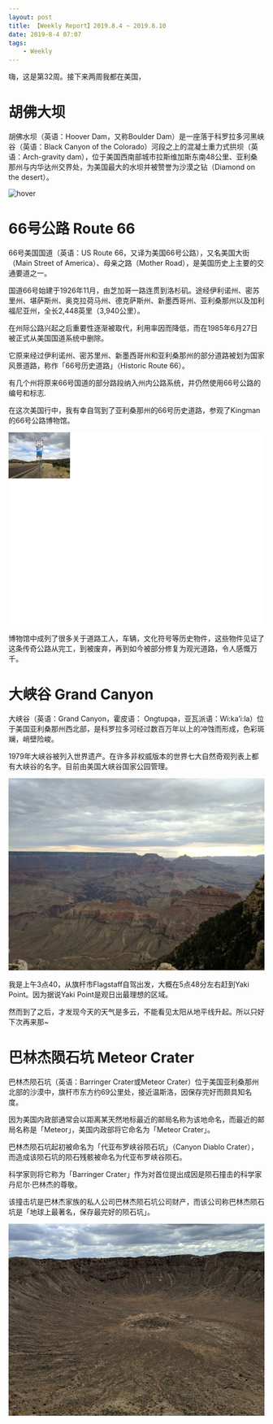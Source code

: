 ```yaml
---
layout: post
title: 【Weekly Report】2019.8.4 ~ 2019.8.10
date: 2019-8-4 07:07
tags:
    - Weekly
---
```


嗨，这是第32周。接下来两周我都在美国，

# 胡佛大坝

胡佛水坝（英语：Hoover Dam，又称Boulder Dam）是一座落于科罗拉多河黑峡谷（英语：Black Canyon of the Colorado）河段之上的混凝土重力式拱坝（英语：Arch-gravity dam），位于美国西南部城市拉斯维加斯东南48公里、亚利桑那州与内华达州交界处，为美国最大的水坝并被赞誉为沙漠之钻（Diamond on the desert）。

![hover](https://raw.githubusercontent.com/plusplus7/solutions/master/weekly/2019/miscs/week32/hover.png)

# 66号公路 Route 66

66号美国国道（英语：US Route 66，又译为美国66号公路），又名美国大街（Main Street of America）、母亲之路（Mother Road），是美国历史上主要的交通要道之一。

国道66号始建于1926年11月，由芝加哥一路连贯到洛杉矶。途经伊利诺州、密苏里州、堪萨斯州、奥克拉荷马州、德克萨斯州、新墨西哥州、亚利桑那州以及加利福尼亚州，全长2,448英里（3,940公里）。

在州际公路兴起之后重要性逐渐被取代，利用率因而降低，而在1985年6月27日被正式从美国国道系统中删除。

它原来经过伊利诺州、密苏里州、新墨西哥州和亚利桑那州的部分道路被划为国家风景道路，称作「66号历史道路」（Historic Route 66）。

有几个州将原来66号国道的部分路段纳入州内公路系统，并仍然使用66号公路的编号和标志.

在这次美国行中，我有幸自驾到了亚利桑那州的66号历史道路，参观了Kingman的66号公路博物馆。

![66](https://raw.githubusercontent.com/plusplus7/solutions/master/weekly/2019/miscs/week32/route66.png)

博物馆中成列了很多关于道路工人，车辆，文化符号等历史物件，这些物件见证了这条传奇公路从完工，到被废弃，再到如今被部分修复为观光道路，令人感慨万千。

# 大峡谷 Grand Canyon

大峡谷（英语：Grand Canyon，霍皮语： Ongtupqa，亚瓦派语：Wi:kaʼi:la）位于美国亚利桑那州西北部，是科罗拉多河经过数百万年以上的冲蚀而形成，色彩斑斓，峭壁险峻。

1979年大峡谷被列入世界遗产。在许多非权威版本的世界七大自然奇观列表上都有大峡谷的名字。目前由美国大峡谷国家公园管理。

![canyon](https://raw.githubusercontent.com/plusplus7/solutions/master/weekly/2019/miscs/week32/canyon.png)

我是上午3点40，从旗杆市Flagstaff自驾出发，大概在5点48分左右赶到Yaki Point。因为据说Yaki Point是观日出最理想的区域。

然而到了之后，才发现今天的天气是多云，不能看见太阳从地平线升起。所以只好下次再来那~

# 巴林杰陨石坑 Meteor Crater

巴林杰陨石坑（英语：Barringer Crater或Meteor Crater）位于美国亚利桑那州北部的沙漠中，旗杆市东方约69公里处，接近温斯洛，因保存完好而颇具知名度。

因为美国内政部通常会以距离某天然地标最近的邮局名称为该地命名，而最近的邮局名称是「Meteor」，美国内政部将它命名为「Meteor Crater」。

巴林杰陨石坑起初被命名为「代亚布罗峡谷陨石坑」（Canyon Diablo Crater），而造成该陨石坑的陨石残骸被命名为代亚布罗峡谷陨石。

科学家则将它称为「Barringer Crater」作为对首位提出成因是陨石撞击的科学家丹尼尔·巴林杰的尊敬。

该撞击坑是巴林杰家族的私人公司巴林杰陨石坑公司财产，而该公司称巴林杰陨石坑是「地球上最著名，保存最完好的陨石坑」。

![meteor](https://raw.githubusercontent.com/plusplus7/solutions/master/weekly/2019/miscs/week32/meteor.png)
